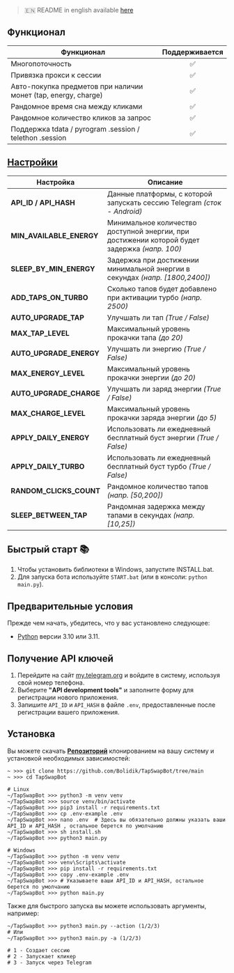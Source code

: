 

> 🇪🇳 README in english available [here](README-EN.md)

## Функционал  
| Функционал                                                     | Поддерживается  |
|----------------------------------------------------------------|:---------------:|
| Многопоточность                                                |        ✅        |
| Привязка прокси к сессии                                       |        ✅        |
| Авто-покупка предметов при наличии монет (tap, energy, charge) |        ✅        |
| Рандомное время сна между кликами                              |        ✅        |
| Рандомное количество кликов за запрос                          |        ✅        |
| Поддержка tdata / pyrogram .session / telethon .session        |        ✅        |


## [Настройки](https://github.com/shamhi/TapSwapBot/blob/main/.env-example)
| Настройка                | Описание                                                                                      |
|--------------------------|-----------------------------------------------------------------------------------------------|
| **API_ID / API_HASH**    | Данные платформы, с которой запускать сессию Telegram _(сток - Android)_                      |
| **MIN_AVAILABLE_ENERGY** | Минимальное количество доступной энергии, при достижении которой будет задержка _(напр. 100)_ |
| **SLEEP_BY_MIN_ENERGY**  | Задержка при достижении минимальной энергии в секундах _(напр. [1800,2400])_                  |
| **ADD_TAPS_ON_TURBO**    | Сколько тапов будет добавлено при активации турбо _(напр. 2500)_                              |
| **AUTO_UPGRADE_TAP**     | Улучшать ли тап _(True / False)_                                                              |
| **MAX_TAP_LEVEL**        | Максимальный уровень прокачки тапа _(до 20)_                                                  |
| **AUTO_UPGRADE_ENERGY**  | Улучшать ли энергию _(True / False)_                                                          |
| **MAX_ENERGY_LEVEL**     | Максимальный уровень прокачки энергии _(до 20)_                                               |
| **AUTO_UPGRADE_CHARGE**  | Улучшать ли заряд энергии _(True / False)_                                                    |
| **MAX_CHARGE_LEVEL**     | Максимальный уровень прокачки заряда энергии _(до 5)_                                         |
| **APPLY_DAILY_ENERGY**   | Использовать ли ежедневный бесплатный буст энергии _(True / False)_                           |
| **APPLY_DAILY_TURBO**    | Использовать ли ежедневный бесплатный буст турбо _(True / False)_                             |
| **RANDOM_CLICKS_COUNT**  | Рандомное количество тапов _(напр. [50,200])_                                                 |
| **SLEEP_BETWEEN_TAP**    | Рандомная задержка между тапами в секундах _(напр. [10,25])_                                                 |

## Быстрый старт 📚
1. Чтобы установить библиотеки в Windows, запустите INSTALL.bat.
2. Для запуска бота используйте `START.bat` (или в консоли: `python main.py`).

## Предварительные условия
Прежде чем начать, убедитесь, что у вас установлено следующее:
- [Python](https://www.python.org/downloads/) версии 3.10 или 3.11.

## Получение API ключей
1. Перейдите на сайт [my.telegram.org](https://my.telegram.org) и войдите в систему, используя свой номер телефона.
2. Выберите **"API development tools"** и заполните форму для регистрации нового приложения.
3. Запишите `API_ID` и `API_HASH` в файле `.env`, предоставленные после регистрации вашего приложения.

## Установка
Вы можете скачать [**Репозиторий**](https://github.com/Bolidik/TapSwapBot/tree/main) клонированием на вашу систему и установкой необходимых зависимостей:
```shell
~ >>> git clone https://github.com/Bolidik/TapSwapBot/tree/main 
~ >>> cd TapSwapBot

# Linux
~/TapSwapBot >>> python3 -m venv venv
~/TapSwapBot >>> source venv/bin/activate
~/TapSwapBot >>> pip3 install -r requirements.txt
~/TapSwapBot >>> cp .env-example .env
~/TapSwapBot >>> nano .env  # Здесь вы обязательно должны указать ваши API_ID и API_HASH , остальное берется по умолчанию
~/TapSwapBot >>> sh install.sh
~/TapSwapBot >>> python3 main.py

# Windows
~/TapSwapBot >>> python -m venv venv
~/TapSwapBot >>> venv\Scripts\activate
~/TapSwapBot >>> pip install -r requirements.txt
~/TapSwapBot >>> copy .env-example .env
~/TapSwapBot >>> # Указываете ваши API_ID и API_HASH, остальное берется по умолчанию
~/TapSwapBot >>> python main.py
```

Также для быстрого запуска вы можете использовать аргументы, например:
```shell
~/TapSwapBot >>> python3 main.py --action (1/2/3)
# Или
~/TapSwapBot >>> python3 main.py -a (1/2/3)

# 1 - Создает сессию
# 2 - Запускает кликер
# 3 - Запуск через Telegram
```
